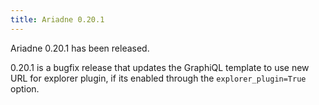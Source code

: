 ```yaml
---
title: Ariadne 0.20.1
---
```


Ariadne 0.20.1 has been released.

0.20.1 is a bugfix release that updates the GraphiQL template to use new URL for explorer plugin, if its enabled through the `explorer_plugin=True` option.

<!--truncate-->
